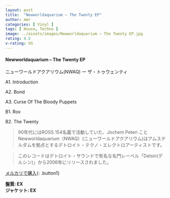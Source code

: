 ```yaml
---
layout: post
title:  "Newworldaquarium – The Twenty EP"
author: mmr
categories: [ Vinyl ]
tags: [ House, Techno ]
image: ../assets/images/Newworldaquarium – The Twenty EP.jpg
rating: 4.5
v-rating: VG
---
```


#### Newworldaquarium – The Twenty EP

ニューワールドアクアリウム(NWAQ) ー ザ・トゥウェンティ

A1. Introduction

A2. Bond

A3. Curse Of The Bloody Puppets

B1. Rox

B2. The Twenty

> 90年代にはROSS 154名義で活動していた、Jochem Peteri ことNewworldaquarium（NWAQ）(ニューワールドアクアリウム)はアムステルダムを拠点とするデトロイト・テクノ・エレクトロアーティストです。

> このレコードはデトロイト・サウンドで有名な名門レーベル「Delsin(デルシン)」から2006年にリリースされました。

[メルカリで購入](https://jp.mercari.com/item/m48201041722){: .button1}

<div class="mt-4 mb-4 d-flex align-items-center">
<strong class="mr-1">盤質: EX</strong>
</div>
<div class="mt-4 mb-4 d-flex align-items-center">
<strong class="mr-1">ジャケット: EX</strong>
</div>
